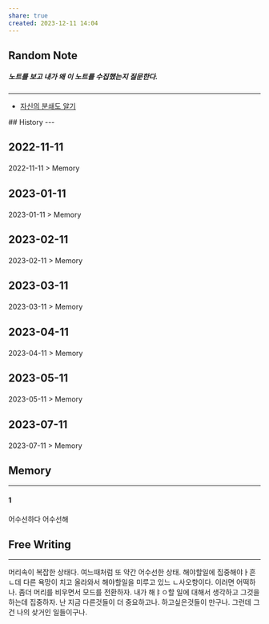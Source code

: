 ```yaml
---
share: true
created: 2023-12-11 14:04
---
```


## Random Note
##### 노트를 보고 내가 왜 이 노트를 수집했는지 질문한다.
---
<p><span><ul>
<li><a data-tooltip-position="top" aria-label="Infinity Drawer/자신의 분쇄도 알기.md" data-href="Infinity Drawer/자신의 분쇄도 알기.md" href="Infinity Drawer/자신의 분쇄도 알기.md" class="internal-link" target="_blank" rel="noopener">자신의 분쇄도 알기</a></li>
</ul></span></p>
## History
---
<h2><span><p>2022-11-11</p></span></h2><p><span><p><span alt="2022-11-11 > Memory" src="2022-11-11#Memory" class="internal-embed">2022-11-11 &gt; Memory</span></p></span></p><h2><span><p>2023-01-11</p></span></h2><p><span><p><span alt="2023-01-11 > Memory" src="2023-01-11#Memory" class="internal-embed">2023-01-11 &gt; Memory</span></p></span></p><h2><span><p>2023-02-11</p></span></h2><p><span><p><span alt="2023-02-11 > Memory" src="2023-02-11#Memory" class="internal-embed">2023-02-11 &gt; Memory</span></p></span></p><h2><span><p>2023-03-11</p></span></h2><p><span><p><span alt="2023-03-11 > Memory" src="2023-03-11#Memory" class="internal-embed">2023-03-11 &gt; Memory</span></p></span></p><h2><span><p>2023-04-11</p></span></h2><p><span><p><span alt="2023-04-11 > Memory" src="2023-04-11#Memory" class="internal-embed">2023-04-11 &gt; Memory</span></p></span></p><h2><span><p>2023-05-11</p></span></h2><p><span><p><span alt="2023-05-11 > Memory" src="2023-05-11#Memory" class="internal-embed">2023-05-11 &gt; Memory</span></p></span></p><h2><span><p>2023-07-11</p></span></h2><p><span><p><span alt="2023-07-11 > Memory" src="2023-07-11#Memory" class="internal-embed">2023-07-11 &gt; Memory</span></p></span></p>


## Memory
---
#### 1
어수선하다 어수선해



## Free Writing
---
머리속이 복잡한 상태다. 여느때처럼 또 약간 어수선한 상태.
해야할일에 집중해야ㅏ흔ㄴ데 다른 욕망이 치고 올라와서 해야할일을 미루고 있느 ㄴ사오항이다. 이러면 어떡하나. 좀더 머리를 비우면서 모드를 전환하자. 내가 해ㅑㅇ할 일에 대해서 생각하고 그것을 하는데 집중하자.
난 지금 다른것들이 더 중요하고나. 하고싶은것들이 만구나. 그런데 그건 나의 샂거인 일들이구나. 